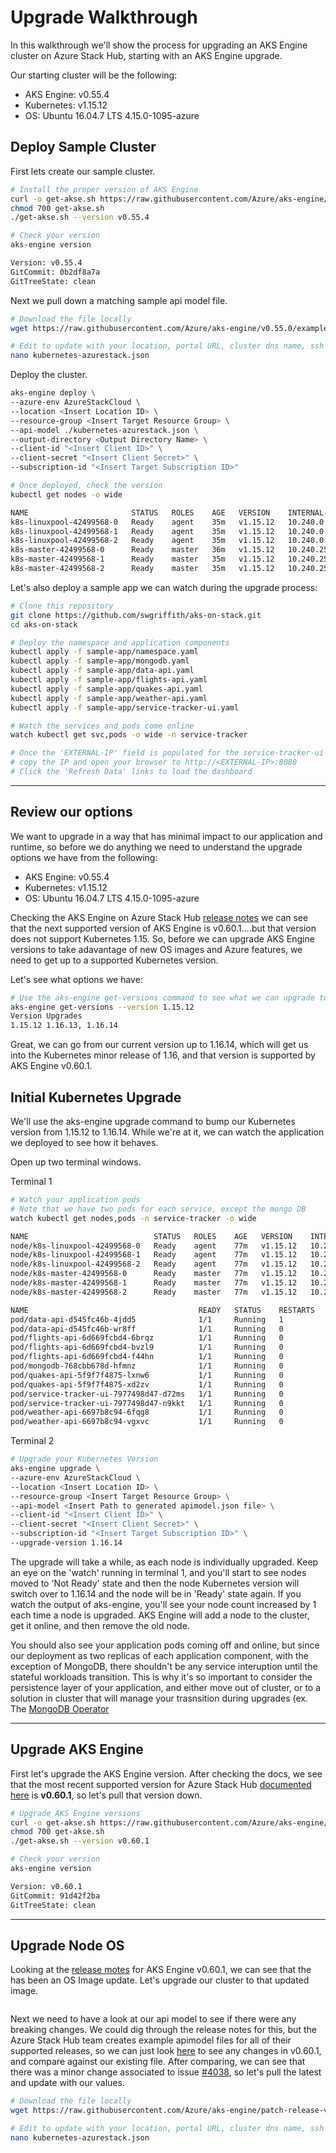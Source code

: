 # Upgrade Walkthrough

In this walkthrough we'll show the process for upgrading an AKS Engine cluster on Azure Stack Hub, starting with an AKS Engine upgrade.

Our starting cluster will be the following:
* AKS Engine: v0.55.4
* Kubernetes: v1.15.12
* OS: Ubuntu 16.04.7 LTS   4.15.0-1095-azure

## Deploy Sample Cluster

First lets create our sample cluster.

```bash
# Install the proper version of AKS Engine
curl -o get-akse.sh https://raw.githubusercontent.com/Azure/aks-engine/master/scripts/get-akse.sh
chmod 700 get-akse.sh
./get-akse.sh --version v0.55.4

# Check your version
aks-engine version

Version: v0.55.4
GitCommit: 0b2df8a7a
GitTreeState: clean
```

Next we pull down a matching sample api model file.

```bash
# Download the file locally
wget https://raw.githubusercontent.com/Azure/aks-engine/v0.55.0/examples/azure-stack/kubernetes-azurestack.json

# Edit to update with your location, portal URL, cluster dns name, ssh key and client credentials
nano kubernetes-azurestack.json
```

Deploy the cluster.

```bash
aks-engine deploy \
--azure-env AzureStackCloud \
--location <Insert Location ID> \
--resource-group <Insert Target Resource Group> \
--api-model ./kubernetes-azurestack.json \
--output-directory <Output Directory Name> \
--client-id "<Insert Client ID>" \
--client-secret "<Insert Client Secret>" \
--subscription-id "<Insert Target Subscription ID>"

# Once deployed, check the version
kubectl get nodes -o wide

NAME                       STATUS   ROLES    AGE   VERSION    INTERNAL-IP    EXTERNAL-IP   OS-IMAGE             KERNEL-VERSION      CONTAINER-RUNTIME
k8s-linuxpool-42499568-0   Ready    agent    35m   v1.15.12   10.240.0.4     <none>        Ubuntu 16.04.7 LTS   4.15.0-1095-azure   docker://19.3.12
k8s-linuxpool-42499568-1   Ready    agent    35m   v1.15.12   10.240.0.6     <none>        Ubuntu 16.04.7 LTS   4.15.0-1095-azure   docker://19.3.12
k8s-linuxpool-42499568-2   Ready    agent    35m   v1.15.12   10.240.0.5     <none>        Ubuntu 16.04.7 LTS   4.15.0-1095-azure   docker://19.3.12
k8s-master-42499568-0      Ready    master   36m   v1.15.12   10.240.255.5   <none>        Ubuntu 16.04.7 LTS   4.15.0-1095-azure   docker://19.3.12
k8s-master-42499568-1      Ready    master   35m   v1.15.12   10.240.255.6   <none>        Ubuntu 16.04.7 LTS   4.15.0-1095-azure   docker://19.3.12
k8s-master-42499568-2      Ready    master   35m   v1.15.12   10.240.255.7   <none>        Ubuntu 16.04.7 LTS   4.15.0-1095-azure   docker://19.3.12
```

Let's also deploy a sample app we can watch during the upgrade process:

```bash
# Clone this repository
git clone https://github.com/swgriffith/aks-on-stack.git
cd aks-on-stack

# Deploy the namespace and application components
kubectl apply -f sample-app/namespace.yaml
kubectl apply -f sample-app/mongodb.yaml
kubectl apply -f sample-app/data-api.yaml
kubectl apply -f sample-app/flights-api.yaml
kubectl apply -f sample-app/quakes-api.yaml
kubectl apply -f sample-app/weather-api.yaml
kubectl apply -f sample-app/service-tracker-ui.yaml

# Watch the services and pods come online
watch kubectl get svc,pods -o wide -n service-tracker

# Once the 'EXTERNAL-IP' field is populated for the service-tracker-ui
# copy the IP and open your browser to http://<EXTERNAL-IP>:8080
# Click the 'Refresh Data' links to load the dashboard
```

---

## Review our options

We want to upgrade in a way that has minimal impact to our application and runtime, so before we do anything we need to understand the upgrade options we have from the following:

* AKS Engine: v0.55.4
* Kubernetes: v1.15.12
* OS: Ubuntu 16.04.7 LTS   4.15.0-1095-azure

Checking the AKS Engine on Azure Stack Hub [release notes](https://docs.microsoft.com/en-us/azure-stack/user/kubernetes-aks-engine-release-notes?view=azs-2102#aks-engine-and-corresponding-image-mapping) we can see that the next supported version of AKS Engine is v0.60.1....but that version does not support Kubernetes 1.15. So, before we can upgrade AKS Engine versions to take adavantage of new OS images and Azure features, we need to get up to a supported Kubernetes version.

Let's see what options we have:

```bash
# Use the aks-engine get-versions command to see what we can upgrade to
aks-engine get-versions --version 1.15.12
Version Upgrades
1.15.12 1.16.13, 1.16.14
```

Great, we can go from our current version up to 1.16.14, which will get us into the Kubernetes minor release of 1.16, and that version is supported by AKS Engine v0.60.1.

## Initial Kubernetes Upgrade

We'll use the aks-engine upgrade command to bump our Kubernetes version from 1.15.12 to 1.16.14. While we're at it, we can watch the application we deployed to see how it behaves. 

Open up two terminal windows.

Terminal 1
```bash
# Watch your application pods
# Note that we have two pods for each service, except the mongo DB
watch kubectl get nodes,pods -n service-tracker -o wide

NAME                            STATUS   ROLES    AGE   VERSION    INTERNAL-IP    EXTERNAL-IP   OS-IMAGE             KERNEL-VERSION      CONTAINER-RUNTIME
node/k8s-linuxpool-42499568-0   Ready    agent    77m   v1.15.12   10.240.0.4     <none>        Ubuntu 16.04.7 LTS   4.15.0-1095-azure   docker://19.3.12
node/k8s-linuxpool-42499568-1   Ready    agent    77m   v1.15.12   10.240.0.6     <none>        Ubuntu 16.04.7 LTS   4.15.0-1095-azure   docker://19.3.12
node/k8s-linuxpool-42499568-2   Ready    agent    77m   v1.15.12   10.240.0.5     <none>        Ubuntu 16.04.7 LTS   4.15.0-1095-azure   docker://19.3.12
node/k8s-master-42499568-0      Ready    master   77m   v1.15.12   10.240.255.5   <none>        Ubuntu 16.04.7 LTS   4.15.0-1095-azure   docker://19.3.12
node/k8s-master-42499568-1      Ready    master   77m   v1.15.12   10.240.255.6   <none>        Ubuntu 16.04.7 LTS   4.15.0-1095-azure   docker://19.3.12
node/k8s-master-42499568-2      Ready    master   77m   v1.15.12   10.240.255.7   <none>        Ubuntu 16.04.7 LTS   4.15.0-1095-azure   docker://19.3.12

NAME                                      READY   STATUS    RESTARTS   AGE   IP           NODE                       NOMINATED NODE   READINESS GATES
pod/data-api-d545fc46b-4jdd5              1/1     Running   1          57m   10.244.4.3   k8s-linuxpool-42499568-1   <none>           <none>
pod/data-api-d545fc46b-wr8ff              1/1     Running   0          51m   10.244.5.5   k8s-linuxpool-42499568-2   <none>           <none>
pod/flights-api-6d669fcbd4-6brqz          1/1     Running   0          57m   10.244.3.4   k8s-linuxpool-42499568-0   <none>           <none>
pod/flights-api-6d669fcbd4-bvzl9          1/1     Running   0          51m   10.244.5.6   k8s-linuxpool-42499568-2   <none>           <none>
pod/flights-api-6d669fcbd4-f44hn          1/1     Running   0          51m   10.244.4.4   k8s-linuxpool-42499568-1   <none>           <none>
pod/mongodb-768cbb678d-hfmnz              1/1     Running   0          57m   10.244.5.4   k8s-linuxpool-42499568-2   <none>           <none>
pod/quakes-api-5f9f7f4875-lxnw6           1/1     Running   0          57m   10.244.3.3   k8s-linuxpool-42499568-0   <none>           <none>
pod/quakes-api-5f9f7f4875-xd2zv           1/1     Running   0          51m   10.244.5.7   k8s-linuxpool-42499568-2   <none>           <none>
pod/service-tracker-ui-7977498d47-d72ms   1/1     Running   0          51m   10.244.4.5   k8s-linuxpool-42499568-1   <none>           <none>
pod/service-tracker-ui-7977498d47-n9kkt   1/1     Running   0          57m   10.244.5.3   k8s-linuxpool-42499568-2   <none>           <none>
pod/weather-api-6697b8c94-6fqg8           1/1     Running   0          51m   10.244.3.5   k8s-linuxpool-42499568-0   <none>           <none>
pod/weather-api-6697b8c94-vgxvc           1/1     Running   0          57m   10.244.4.2   k8s-linuxpool-42499568-1   <none>           <none>
```

Terminal 2
```bash
# Upgrade your Kubernetes Version
aks-engine upgrade \
--azure-env AzureStackCloud \
--location <Insert Location ID> \
--resource-group <Insert Target Resource Group> \
--api-model <Insert Path to generated apimodel.json file> \
--client-id "<Insert Client ID>" \
--client-secret "<Insert Client Secret>" \
--subscription-id "<Insert Target Subscription ID>" \
--upgrade-version 1.16.14
```

The upgrade will take a while, as each node is individually upgraded. Keep an eye on the 'watch' running in terminal 1, and you'll start to see nodes moved to 'Not Ready' state and then the node Kubernetes version will switch over to 1.16.14 and the node will be in 'Ready' state again. If you watch the output of aks-engine, you'll see your node count increased by 1 each time a node is upgraded. AKS Engine will add a node to the cluster, get it online, and then remove the old node.

You should also see your application pods coming off and online, but since our deployment as two replicas of each application component, with the exception of MongoDB, there shouldn't be any service interuption until the stateful workloads transition. This is why it's so important to consider the persistence layer of your application, and either move out of cluster, or to a solution in cluster that will manage your trasnsition during upgrades (ex. The [MongoDB Operator](https://docs.mongodb.com/kubernetes-operator/master/)

--- 

## Upgrade AKS Engine

First let's upgrade the AKS Engine version. After checking the docs, we see that the most recent supported version for Azure Stack Hub [documented here](https://docs.microsoft.com/en-us/azure-stack/user/kubernetes-aks-engine-release-notes?view=azs-2102#aks-engine-and-corresponding-image-mapping) is **v0.60.1**, so let's pull that version down.

```bash
# Upgrade AKS Engine versions
curl -o get-akse.sh https://raw.githubusercontent.com/Azure/aks-engine/master/scripts/get-akse.sh
chmod 700 get-akse.sh
./get-akse.sh --version v0.60.1

# Check your version
aks-engine version

Version: v0.60.1
GitCommit: 91d42f2ba
GitTreeState: clean
```

---
## Upgrade Node OS

Looking at the [release motes]() for AKS Engine v0.60.1, we can see that the has been an OS Image update. Let's upgrade our cluster to that updated image.

```bash

```



Next we need to have a look at our api model to see if there were any breaking changes. We could dig through the release notes for this, but the Azure Stack Hub team creates example apimodel files for all of their supported releases, so we can just look [here](https://github.com/Azure/aks-engine/tree/patch-release-v0.60.1/examples/azure-stack) to see any changes in v0.60.1, and compare against our existing file. After comparing, we can see that there was a minor change associated to issue [#4038](https://github.com/Azure/aks-engine/pull/4038), so let's pull the latest and update with our values.

```bash
# Download the file locally
wget https://raw.githubusercontent.com/Azure/aks-engine/patch-release-v0.60.1/examples/azure-stack/kubernetes-azurestack.json

# Edit to update with your location, portal URL, cluster dns name, ssh key and client credentials
nano kubernetes-azurestack.json
```